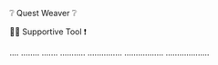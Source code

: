 ❔ Quest Weaver ❔

👷‍♂️ Supportive Tool ❗

....
........
.......
...........
...............
.................
...................
